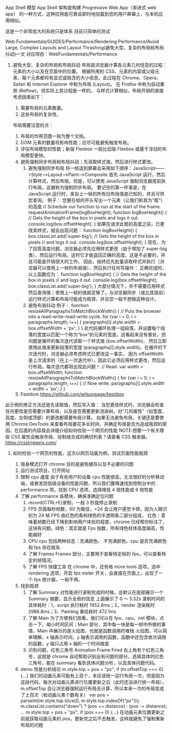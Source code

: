 App Shell 模型
App Shell 架构是构建 Progressive Web App（渐进式 web app） 的一种方式，这种应用能可靠且即时地加载到您的用户屏幕上，与本机应用相似。

这是一个非常庞大的系统只是体系
目前只简单的测试

Web Fundamentals/GUIDES/Performance/Rendering Performance/Avoid Large, Complex Layouts and Layout Thrashing(避免大型、复杂的布局和布局抖动)一文
对应项目：WebFundamentals/Performance

1. 避免大型、复杂的布局和布局抖动
   布局是浏览器计算各元素几何信息的过程：元素的大小以及在页面中的位置。 根据所用的 CSS、元素的内容或父级元素，每个元素都将有显式或隐含的大小信息。此过程在 Chrome、Opera、Safari 和 Internet Explorer 中称为布局 (Layout)。 在 Firefox 中称为自动重排 (Reflow)，但实际上其过程是一样的。
   与样式计算相似，布局开销的直接考虑因素如下：

   1. 需要布局的元素数量。
   2. 这些布局的复杂性。

   布局需要注意的点：

   1. 布局的作用范围一般为整个文档。
   2. DOM 元素的数量将影响性能；应尽可能避免触发布局。
   3. 评估布局模型的性能；新版 Flexbox 一般比旧版 Flexbox 或基于浮动的布局模型更快。
   4. 避免强制同步布局和布局抖动；先读取样式值，然后进行样式更改。
      1. 避免强制同步布局
         将一帧送到屏幕会采用如下顺序：JavaScript——>Style——>Layout——>Paint——>Composite
         首先 JavaScript 运行，然后计算样式，然后布局。但是，可以使用 JavaScript 强制浏览器提前执行布局。这被称为强制同步布局。
         要记住的第一件事是，在 JavaScript 运行时，来自上一帧的所有旧布局值是已知的，并且可供您查询。
         例子：
         您要在帧的开头写出一个元素（让我们称其为“框”）的高度
         // Schedule our function to run at the start of the frame.
         requestAnimationFrame(logBoxHeight);
         function logBoxHeight() {
         // Gets the height of the box in pixels and logs it out.
         console.log(box.offsetHeight);
         }
         如果在请求此框的高度之前，已更改其样式，就会出现问题：
         function logBoxHeight() {
         box.classList.add('super-big');
         // Gets the height of the box in pixels
         // and logs it out.
         console.log(box.offsetHeight);
         }
         现在，为了回答高度问题，浏览器必须先应用样式更改（由于增加了 super-big 类），然后运行布局。这时它才能返回正确的高度。这是不必要的，并且可能是开销很大的工作。
         因此，始终应先批量读取样式并执行（浏览器可以使用上一帧的布局值），然后执行任何写操作：
         正确完成时，以上函数应为：
         function logBoxHeight() {
         // Gets the height of the box in pixels
         // and logs it out.
         console.log(box.offsetHeight);
         box.classList.add('super-big');
         }
         大部分情况下，并不需要应用样式然后查询值；使用上一帧的值就足够了。与浏览器同步（或比其提前）运行样式计算和布局可能成为瓶颈，并且您一般不想做这种设计。
      2. 避免布局抖动
         例子：
         function resizeAllParagraphsToMatchBlockWidth() {
         // Puts the browser into a read-write-read-write cycle.
         for (var i = 0; i < paragraphs.length; i++) {
         paragraphs[i].style.width = box.offsetWidth + 'px';
         }
         }
         此代码循环处理一组段落，并设置每个段落的宽度以匹配一个称为“box”的元素的宽度。这看起来没有害处，但问题是循环的每次迭代读取一个样式值 (box.offsetWidth)，
         然后立即使用此值来更新段落的宽度 (paragraphs[i].style.width)。在循环的下次迭代时，浏览器必须考虑样式已更改这一事实，
         因为 offsetWidth 是上次请求的（在上一次迭代中），因此它必须应用样式更改，然后运行布局。每次迭代都将出现此问题！
         // Read.
         var width = box.offsetWidth;
         function resizeAllParagraphsToMatchBlockWidth() {
         for (var i = 0; i < paragraphs.length; i++) {
         // Now write.
         paragraphs[i].style.width = width + 'px';
         }
         }
   5. Fastdom
      https://github.com/wilsonpage/fastdom

此示例的修正方法还是先读取值，然后写入值：
当您更改样式时，浏览器会检查任何更改是否需要计算布局，以及是否需要更新渲染树。对“几何属性”（如宽度、高度、左侧或顶部）的更改都需要布局计算。
如果无法避免布局，关键还是要使用 Chrome DevTools 来查看布局要花多长时间，并确定布局是否为造成瓶颈的原因。在后面的内容我会详细介绍如何检验一个网页的性能
NOTE:想要一个有关哪些 CSS 属性会触发布局、绘制或合成的确切列表？请查看 CSS 触发器。https://csstriggers.com/

1. 如何检验一个网页的性能，这次以网页动画为例，测试页面性能瓶颈

   1. 隐身模式打开 chrome
      目的是避免缓存以及不必要的问题
   2. 运行测试项目，打开网址
   3. 限制 cpu 速度
      由于有些用户的设备 cpu 性能很高，无法很好的分析移动端，或者发现低级设备的性能问题，所以我们要降速找到控制台中的 performance 项，找到 CPU 选项，选择降低 4 倍性能或 6 倍性能
   4. 了解 performance 各模块，确保准确定位问题
      1. record(CTRL+E)录制，一般 3 秒就停止录制
      2. FPS
         页面每秒帧数，60 为极佳，<24 会让用户感觉卡顿，因为人眼识别为 24 帧
         FPS 由红色的条和绿色的半透明条二部分组成， 红色：意味着帧数已经下降到影响用户体验的程度，chrome 已经帮你标注了，这块有问题。绿色：其实就是 Fps 指数，所有绿色柱体高度越高，性能越好
      3. CPU
         cpu 包括两种状态：充满颜色， 不充满颜色。cpu 是否充满颜色和 fps 存在联系
      4. 了解 Frames
         Frames 部分，主要用于查看特定帧的 fps，可以查看特定的帧情况。
      5. 了解 FPS 快捷工具
         在 chrome 中，还有格 more tools 选项，选中 rendering 选项，开启 fps meter 开关，会直接在页面上，出现了一个 fps 统计器，一般不用。
   5. 找到瓶颈
      1. 了解 Summary
         对性能进行录制完成的时候，会默认在底部展示一个 Summary 摘要，显示全局的信息
         上面展示了 0 ～ 5.52s 录制时间的具体耗时：1，script 执行耗时 1952.8ms；2，render 渲染耗时 2986.8ms；3，Painting 重绘耗时 472.1ms
      2. 了解 Main
         为了方便我们观看，我们可以在 fps、cpu、net 模块，点击一下，缩小时间区间；Main 部分，其中每一块是每一帧中所做的事情，Main 中展示的是火焰图，也就是函数调用的堆栈
         火焰图，可以简单理解，x 轴表示时间，y 轴表示调用的函数，函数中还包含依次调用的函数，y 轴只占用 x 轴的一个时间维度
      3. 识别问题，红色三角号
         Animation Frame Fired 右上角有个红色三角号，这就是 chrome 自动帮助识别出有问题的部分，选择具体的红色三角号，能在 summary 看到具体问题分析，以及具体问题代码。
   6. demo 性能分析结论
      m.style.top = pos + "px";
      if (m.offsetTop === 0) {...}
      我们的动画元素可能有上百个，本应该统一运行布局一次，但是因为这段代码，每次对动画元素进行位置更新之后（此时还没进行统一布局），m.offsetTop 会让浏览器强制运行布局去计算，所以本来一次的布局变成了上百次（和动画元素个数有关）
      var pos = parseInt(m.style.top.slice(0, m.style.top.indexOf("px")));
      m.classList.contains("down") ? (pos += distance) : (pos -= distance);
      ...
      m.style.top = pos + "px";
      if (pos === 0) {...}
      在动画元素位置更新之前就获取动画元素的 pos，更新完之后不去触发，这样就避免了强制重新布局的问题

